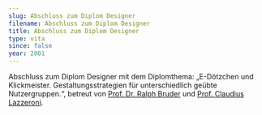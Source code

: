 ```yaml
---
slug: Abschluss zum Diplom Designer
filename: Abschluss zum Diplom Designer
title: Abschluss zum Diplom Designer
type: vita
since: false
year: 2001
---
```

Abschluss zum Diplom Designer mit dem Diplomthema: „E-Dötzchen und Klickmeister. Gestaltungsstrategien für unterschiedlich geübte Nutzergruppen.“, betreut von [Prof. Dr. Ralph Bruder](https://de.wikipedia.org/wiki/Ralph_Bruder) und [Prof. Claudius Lazzeroni](https://de.wikipedia.org/wiki/Claudius_Lazzeroni).
